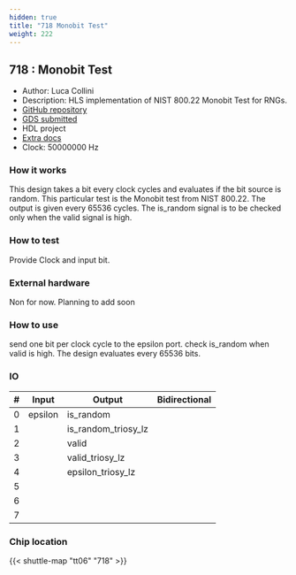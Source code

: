 ```yaml
---
hidden: true
title: "718 Monobit Test"
weight: 222
---
```


## 718 : Monobit Test

* Author: Luca Collini
* Description: HLS implementation of NIST 800.22 Monobit Test for RNGs.
* [GitHub repository](https://github.com/Lucaz97/tt06-monoibit-test)
* [GDS submitted](https://github.com/Lucaz97/tt06-monoibit-test/actions/runs/8556242822)
* HDL project
* [Extra docs]()
* Clock: 50000000 Hz

<!---

This file is used to generate your project datasheet. Please fill in the information below and delete any unused
sections.

You can also include images in this folder and reference them in the markdown. Each image must be less than
512 kb in size, and the combined size of all images must be less than 1 MB.
-->


### How it works

This design takes a bit every clock cycles and evaluates if the bit source is random. This particular test is the Monobit test from NIST 800.22.
The output is given every 65536 cycles. The is_random signal is to be checked only when the valid signal is high.

### How to test

Provide Clock and input bit.

### External hardware

Non for now. Planning to add soon

### How to use

send one bit per clock cycle to the epsilon port. check is_random when valid is high. The design evaluates every 65536 bits.


### IO

| #             | Input    | Output   | Bidirectional   |
| ------------- | -------- | -------- | --------------- |
| 0 | epsilon  | is_random  |      |
| 1 |   | is_random_triosy_lz  |      |
| 2 |   | valid  |      |
| 3 |   | valid_triosy_lz  |      |
| 4 |   | epsilon_triosy_lz  |      |
| 5 |   |   |      |
| 6 |   |   |      |
| 7 |   |   |      |


### Chip location

{{< shuttle-map "tt06" "718" >}}
